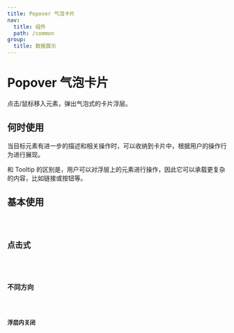 ```yaml
---
title: Popover 气泡卡片
nav:
  title: 组件
  path: /common
group:
  title: 数据展示
---
```


# Popover 气泡卡片

点击/鼠标移入元素，弹出气泡式的卡片浮层。

## 何时使用

当目标元素有进一步的描述和相关操作时，可以收纳到卡片中，根据用户的操作行为进行展现。

和 Tooltip 的区别是，用户可以对浮层上的元素进行操作，因此它可以承载更复杂的内容，比如链接或按钮等。

## 基本使用

<code src="./demos/index1.tsx"/>

## 点击式

<code src="./demos/index2.tsx" />

## 不同方向

<code src="./demos/index3.tsx" />

## 浮层内关闭

<code src="./demos/index4.tsx" />

<API />
